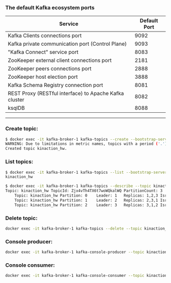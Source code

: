 ### The default Kafka ecosystem ports

| Service                                                | Default Port |
|--------------------------------------------------------|--------------|
| Kafka Clients connections port                         | 9092         |
| Kafka private communication port (Control Plane)       | 9093         |
| "Kafka Connect" service port                           | 8083         | 
| ZooKeeper external client connections port             | 2181         |     
| ZooKeeper peers connections port                       | 2888         |
| ZooKeeper host election port                           | 3888         |
| Kafka Schema Registry connection port                  | 8081         |
| REST Proxy (RESTful interface) to Apache Kafka cluster | 8082         |    
| ksqlDB                                                 | 8088         |

---

### Create topic:

```bash
$ docker exec -it kafka-broker-1 kafka-topics --create --bootstrap-server localhost:29092 --topic kinaction_hw --partitions 3 --replication-factor 3
WARNING: Due to limitations in metric names, topics with a period ('.') or underscore ('_') could collide. To avoid issues it is best to use either, but not both.
Created topic kinaction_hw.
```

### List topics:

```bash
$ docker exec -it kafka-broker-1 kafka-topics --list --bootstrap-server localhost:29092
kinaction_hw
```

```bash
$ docker exec -it kafka-broker-1 kafka-topics --describe --topic kinaction_hw --bootstrap-server localhost:29092
Topic: kinaction_hw	TopicId: Zjx4vTh4TX6t7woWQkalWQ	PartitionCount: 3	ReplicationFactor: 3	Configs: 
	Topic: kinaction_hw	Partition: 0	Leader: 1	Replicas: 1,2,3	Isr: 1,2,3
	Topic: kinaction_hw	Partition: 1	Leader: 2	Replicas: 2,3,1	Isr: 2,3,1
	Topic: kinaction_hw	Partition: 2	Leader: 3	Replicas: 3,1,2	Isr: 3,1,2
```

### Delete topic:

```bash
docker exec -it kafka-broker-1 kafka-topics --delete --topic kinaction_hw --bootstrap-server localhost:29092
```

### Console producer:

```bash
docker exec -it kafka-broker-1 kafka-console-producer --topic kinaction_hw --bootstrap-server localhost:29092
```

### Console consumer:

```bash
docker exec -it kafka-broker-1 kafka-console-consumer --topic kinaction_hw --bootstrap-server localhost:29092 --from-beginning
```
